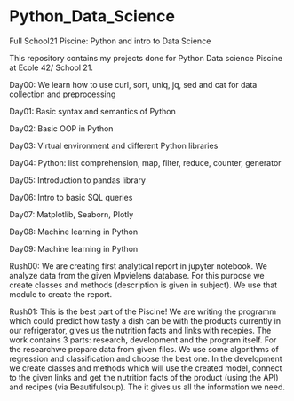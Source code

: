 # Python_Data_Science
Full School21 Piscine: Python and intro to Data Science

This repository contains my projects done for Python Data science Piscine at Ecole 42/ School 21.

Day00: We learn how to use curl, sort, uniq, jq, sed and cat for data collection and preprocessing

Day01: Basic syntax and semantics of Python

Day02: Basic OOP in Python

Day03: Virtual environment and different Python libraries

Day04: Python: list comprehension, map, filter, reduce, counter, generator

Day05: Introduction to pandas library

Day06: Intro to basic SQL queries

Day07: Matplotlib, Seaborn, Plotly

Day08: Machine learning in Python

Day09: Machine learning in Python

Rush00: We are creating first analytical report in jupyter notebook. We analyze data from the given Mpvielens database. For this purpose we create classes and methods (description is given in subject). We use that module to create the report.

Rush01: This is the best part of the Piscine! We are writing the programm which could predict how tasty a dish can be with the products currently in our refrigerator, gives us the nutrition facts and links with recepies. The work contains 3 parts: research, development and the program itself. For the researchwe prepare data from given files. We use some algorithms of regression and classification and choose the best one. In the development we create classes and methods which will use the created model, connect to the given links and get the nutrition facts of the product (using the API) and recipes (via Beautifulsoup). The it gives us all the information we need.

